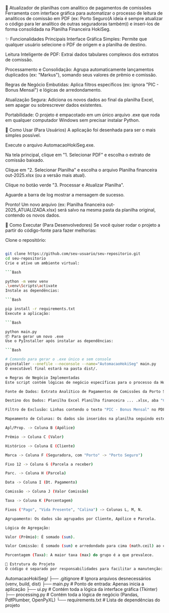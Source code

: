 🤖 Atualizador de planilhas com analítico de pagamentos de comissões
Ferramenta com interface gráfica para automatizar o processo de leitura de analíticos de comissão em PDF (ex: Porto Seguro(A ideia é sempre atualizar o código para ler analítico de outras seguradoras também)) e inseri-los de forma consolidada na Planilha Financeira HokiSeg.

✨ Funcionalidades Principais
Interface Gráfica Simples: Permite que qualquer usuário selecione o PDF de origem e a planilha de destino.

Leitura Inteligente de PDF: Extrai dados tabulares complexos dos extratos de comissão.

Processamento e Consolidação: Agrupa automaticamente lançamentos duplicados (ex: "Markus"), somando seus valores de prêmio e comissão.

Regras de Negócio Embutidas: Aplica filtros específicos (ex: ignora "PIC - Bonus Mensal") e lógicas de arredondamento.

Atualização Segura: Adiciona os novos dados ao final da planilha Excel, sem apagar ou sobrescrever dados existentes.

Portabilidade: O projeto é empacotado em um único arquivo .exe que roda em qualquer computador Windows sem precisar instalar Python.

🚀 Como Usar (Para Usuários)
A aplicação foi desenhada para ser o mais simples possível.

Execute o arquivo AutomacaoHokiSeg.exe.

Na tela principal, clique em "1. Selecionar PDF" e escolha o extrato de comissão baixado.

Clique em "2. Selecionar Planilha" e escolha o arquivo Planilha financeira out-2025.xlsx (ou a versão mais atual).

Clique no botão verde "3. Processar e Atualizar Planilha".

Aguarde a barra de log mostrar a mensagem de sucesso.

Pronto! Um novo arquivo (ex: Planilha financeira out-2025_ATUALIZADA.xlsx) será salvo na mesma pasta da planilha original, contendo os novos dados.

🔧 Como Executar (Para Desenvolvedores)
Se você quiser rodar o projeto a partir do código-fonte para fazer melhorias:

Clone o repositório:

```Bash

git clone https://github.com/seu-usuario/seu-repositorio.git
cd seu-repositorio
Crie e ative um ambiente virtual:

```Bash

python -m venv venv
.\venv\Scripts\activate
Instale as dependências:

```Bash

pip install -r requirements.txt
Execute a aplicação:

```Bash

python main.py
📦 Para gerar um novo .exe
Use o PyInstaller após instalar as dependências:

```Bash

# Comando para gerar o .exe único e sem console
pyinstaller --onefile --noconsole --name="AutomacaoHokiSeg" main.py
O executável final estará na pasta dist/.

⚙️ Regras de Negócio Implementadas
Este script contém lógicas de negócio específicas para o processo da HokiSeg:

Fonte de Dados: Extrato Analítico de Pagamentos de Comissões da Porto Seguro (PDF).

Destino dos Dados: Planilha Excel Planilha financeira ... .xlsx, aba "Comissão".

Filtro de Exclusão: Linhas contendo o texto "PIC - Bonus Mensal" no PDF são completamente ignoradas.

Mapeamento de Colunas: Os dados são inseridos na planilha seguindo este mapeamento (PDF -> Excel):

Apl/Prop. -> Coluna B (Apólice)

Prêmio -> Coluna C (Valor)

Histórico -> Coluna E (Cliente)

Marca -> Coluna F (Seguradora, com "Porto" -> "Porto Seguro")

Fixo 12 -> Coluna G (Parcela a receber)

Parc. -> Coluna H (Parcela)

Data -> Coluna I (Dt. Pagamento)

Comissão -> Coluna J (Valor Comissão)

Taxa -> Coluna K (Porcentagem)

Fixos ("Pago", "Vida Presente", "Calina") -> Colunas L, M, N.

Agrupamento: Os dados são agrupados por Cliente, Apólice e Parcela.

Lógica de Agregação:

Valor (Prêmio): É somado (sum).

Valor Comissão: É somado (sum) e arredondado para cima (math.ceil) ao centavo mais próximo.

Porcentagem (Taxa): A maior taxa (max) do grupo é a que prevalece.

📂 Estrutura do Projeto
O código é separado por responsabilidades para facilitar a manutenção:
```
AutomacaoHokiSeg/
├── .gitignore         # Ignora arquivos desnecessários (venv, build, dist)
├── main.py            # Ponto de entrada: Apenas inicia a aplicação
├── ui.py              # Contém toda a lógica da interface gráfica (Tkinter)
├── processing.py      # Contém toda a lógica de negócio (Pandas, PdfPlumber, OpenPyXL)
└── requirements.txt   # Lista de dependências do projeto
```
